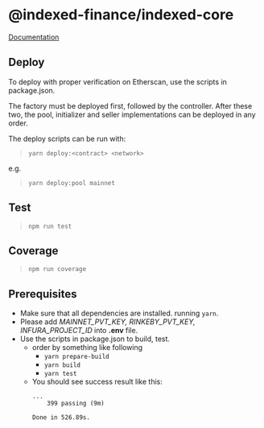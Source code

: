 # @indexed-finance/indexed-core

[Documentation](https://docs.indexed.finance)

## Deploy

To deploy with proper verification on Etherscan, use the scripts in package.json.

The factory must be deployed first, followed by the controller. After these two, the pool, initializer and seller implementations can be deployed in any order.

The deploy scripts can be run with:

> `yarn deploy:<contract> <network>`

e.g.
> `yarn deploy:pool mainnet`

## Test

> `npm run test`

## Coverage

> `npm run coverage`

## Prerequisites

- Make sure that all dependencies are installed. running `yarn`.
- Please add *MAINNET_PVT_KEY, RINKEBY_PVT_KEY, INFURA_PROJECT_ID* into **.env** file.
- Use the scripts in package.json to build, test.
  - order by something like following
    - `yarn prepare-build`
    - `yarn build`
    - `yarn test`
  - You should see success result like this: 
    ```
    ...
        399 passing (9m)

    Done in 526.89s.
    ```
